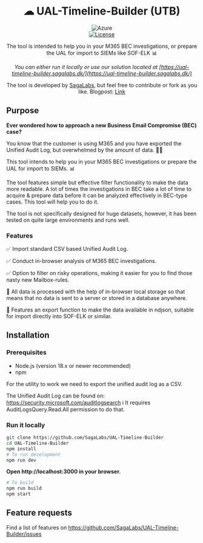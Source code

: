 <div align="center">

# ☁ UAL-Timeline-Builder (UTB)

![Azure](https://img.shields.io/badge/azure-%230072C6.svg?style=for-the-badge&logo=microsoftazure&logoColor=white)  
[![License](https://img.shields.io/badge/License-GPLv3-blue.svg?longCache=true&style=flat-square)](/LICENSE)  

The tool is intended to help you in your M365 BEC investigations, or prepare the UAL for import to SIEMs like SOF-ELK 📊

*You can either run it locally or use our solution located at [https://ual-timeline-builder.sagalabs.dk/](https://ual-timeline-builder.sagalabs.dk/)*

The tool is developed by [SagaLabs](https://sagalabs.dk), but feel free to contribute or fork as you like.
Blogpost: [Link](https://sagalabs.dk/blog/tool-release-ual-timeline-builder)

</div>


## Purpose
**Ever wondered how to approach a new Business Email Compromise (BEC) case?** 

You know that the customer is using M365 and you have exported the Unified Audit Log, but overwhelmed by the amount of data. 😮‍💨

This tool intends to help you in your M365 BEC investigations or prepare the UAL for import to SIEMs. 📊

The tool features simple but effective filter functionality to make the data more readable. A lot of times the investigations in BEC take a lot of time to acquire & prepare data before it can be analyzed effectively in BEC-type cases. This tool will help you to do it.

The tool is not specifically designed for huge datasets, however, it has been tested on quite large environments and runs well. 


### Features
✅ Import standard CSV based Unified Audit Log. 

✅ Conduct in-browser analysis of M365 BEC investigations.

✅ Option to filter on risky operations, making it easier for you to find those nasty new Mailbox-rules. 

💾 All data is processed with the help of in-browser local storage so that means that no data is sent to a server or stored in a database anywhere. 

💾 Features an export function to make the data available in ndjson, suitable for import directly into SOF-ELK or similar. 

## Installation

### Prerequisites 
- Node.js (version 18.x or newer recommended)
- npm
 
For the utility to work we need to export the unified audit log as a CSV. 

The Unified Audit Log can be found on: https://security.microsoft.com/auditlogsearch 
ℹ️ It requires AuditLogsQuery.Read.All permission to do that. 

### Run it locally

```bash
git clone https://github.com/SagaLabs/UAL-Timeline-Builder
cd UAL-Timeline-Builder
npm install 
# To run development
npm run dev 
```
**Open http://localhost:3000 in your browser.**

```bash
# To build
npm run build
npm start
```


## Feature requests

Find a list of features on https://github.com/SagaLabs/UAL-Timeline-Builder/issues
